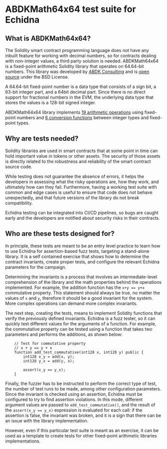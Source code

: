 # ABDKMath64x64 test suite for Echidna

## What is ABDKMath64x64?
The Solidity smart contract programming language does not have any inbuilt feature for working with decimal numbers, so for contracts dealing with non-integer values, a third party solution is needed. ABDKMath64x64 is a fixed-point arithmetic Solidity library that operates on 64.64-bit numbers. This library was developed by [ABDK Consulting](https://abdk.consulting/ "ABDK Consulting") and is [open source](https://github.com/abdk-consulting/abdk-libraries-solidity "open source") under the BSD License.

A 64.64-bit fixed-point number is a data type that consists of a sign bit, a 63-bit integer part, and a 64bit decimal part. Since there is no direct support for fractional numbers in the EVM, the underlying data type that stores the values is a 128-bit signed integer.

ABDKMath64x64 library implements [19 arithmetic operations](https://github.com/abdk-consulting/abdk-libraries-solidity/blob/master/ABDKMath64x64.md#simple-arithmetic "19 arithmetic operations") using fixed-point numbers and [6 conversion functions](https://github.com/abdk-consulting/abdk-libraries-solidity/blob/master/ABDKMath64x64.md#conversions "6 conversion functions") between integer types and fixed-point types.

## Why are tests needed?

Solidity libraries are used in smart contracts that at some point in time can hold important value in tokens or other assets. The security of those assets is directly related to the robustness and reliability of the smart contract source code.

While testing does not guarantee the absence of errors, it helps the developers in assessing what the risky operations are, how they work, and ultimately how can they fail. Furthermore, having a working test suite with common and edge cases is useful to ensure that code does not behave unexpectedly, and that future versions of the library do not break compatibility.

Echidna testing can be integrated into CI/CD pipelines, so bugs are caught early and the developers are notified about security risks in their contracts.

## Who are these tests designed for?

In principle, these tests are meant to be an entry level practice to learn how to use Echidna for assertion-based fuzz tests, targeting a stand-alone library. It is a self contained exercise that shows how to determine the contract invariants, create proper tests, and configure the relevant Echidna parameters for the campaign.

Determining the invariants is a process that involves an intermediate-level comprehension of the library and the math properties behind the operations implemented. For example, the addition function has the `x+y == y+x` commutative property. This statement should always be true, no matter the values of `x` and `y`, therefore it should be a good invariant for the system. More complex operations can demand more complex invariants.

The next step, creating the tests, means to implement Solidity functions that verify the previously defined invariants. Echidna is a fuzz tester, so it can quickly test different values for the arguments of a function. For example, the commutative property can be tested using a function that takes two parameters and performs the additions, as shown below:
```solidity
    // Test for commutative property
    // x + y == y + x
    function add_test_commutative(int128 x, int128 y) public {
        int128 x_y = add(x, y);
        int128 y_x = add(y, x);

        assert(x_y == y_x);
    }
```

Finally, the fuzzer has to be instructed to perform the correct type of test, the number of test runs to be made, among other configuration parameters. Since the invariant is checked using an assertion, Echidna must be configured to try to find assertion violations. In this mode, different argument values are passed to `add_test_commutative()`, and the result of the `assert(x_y == y_x)` expression is evaluated for each call: if the assertion is false, the invariant was broken, and it is a sign that there can be an issue with the library implementation.

However, even if this particular test suite is meant as an exercise, it can be used as a template to create tests for other fixed-point arithmetic libraries implementations. 